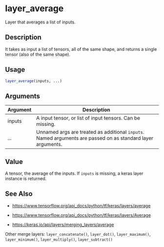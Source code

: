 # layer_average


Layer that averages a list of inputs.




## Description

It takes as input a list of tensors, all of the same shape, and returns a
single tensor (also of the same shape).





## Usage
```r
layer_average(inputs, ...)
```




## Arguments


Argument      |Description
------------- |----------------
inputs | A input tensor, or list of input tensors. Can be missing.
... | Unnamed args are treated as additional ``inputs``. Named arguments are passed on as standard layer arguments.





## Value

A tensor, the average of the inputs. If ``inputs`` is missing, a keras
layer instance is returned.






## See Also



*  https://www.tensorflow.org/api_docs/python/tf/keras/layers/average

*  https://www.tensorflow.org/api_docs/python/tf/keras/layers/Average

*  https://keras.io/api/layers/merging_layers/average


Other merge layers: 
`layer_concatenate()`,
`layer_dot()`,
`layer_maximum()`,
`layer_minimum()`,
`layer_multiply()`,
`layer_subtract()`



